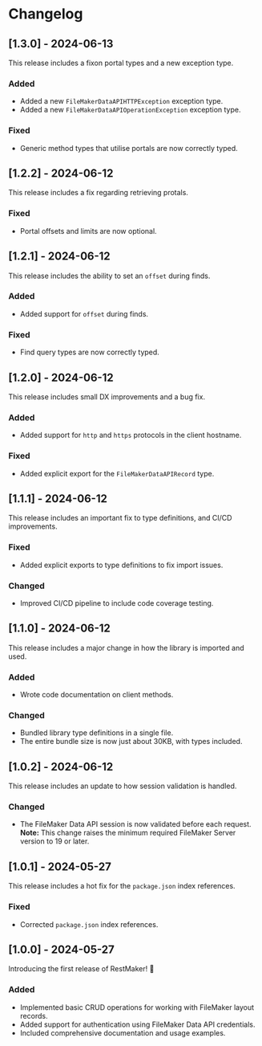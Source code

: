 # Changelog

## [1.3.0] - 2024-06-13

This release includes a fixon portal types and a new exception type.

### Added

- Added a new `FileMakerDataAPIHTTPException` exception type.
- Added a new `FileMakerDataAPIOperationException` exception type.

### Fixed

- Generic method types that utilise portals are now correctly typed.

## [1.2.2] - 2024-06-12

This release includes a fix regarding retrieving protals.

### Fixed

- Portal offsets and limits are now optional.

## [1.2.1] - 2024-06-12

This release includes the ability to set an `offset` during finds.

### Added

- Added support for `offset` during finds.

### Fixed

- Find query types are now correctly typed.

## [1.2.0] - 2024-06-12

This release includes small DX improvements and a bug fix.

### Added

- Added support for `http` and `https` protocols in the client hostname.

### Fixed

- Added explicit export for the `FileMakerDataAPIRecord` type.

## [1.1.1] - 2024-06-12

This release includes an important fix to type definitions, and CI/CD improvements.

### Fixed

- Added explicit exports to type definitions to fix import issues.

### Changed

- Improved CI/CD pipeline to include code coverage testing.

## [1.1.0] - 2024-06-12

This release includes a major change in how the library is imported and used.

### Added

- Wrote code documentation on client methods.

### Changed

- Bundled library type definitions in a single file.
- The entire bundle size is now just about 30KB, with types included.

## [1.0.2] - 2024-06-12

This release includes an update to how session validation is handled.

### Changed

- The FileMaker Data API session is now validated before each request. **Note:** This change raises the minimum required FileMaker Server version to 19 or later.

## [1.0.1] - 2024-05-27

This release includes a hot fix for the `package.json` index references.

### Fixed

- Corrected `package.json` index references.

## [1.0.0] - 2024-05-27

Introducing the first release of RestMaker! 🎉

### Added

- Implemented basic CRUD operations for working with FileMaker layout records.
- Added support for authentication using FileMaker Data API credentials.
- Included comprehensive documentation and usage examples.
